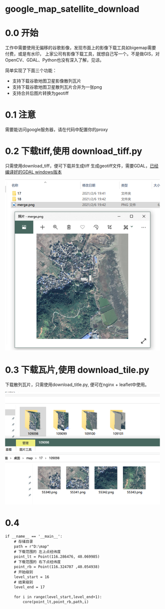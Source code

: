 # google_map_satellite_download

# 0.0 开始
工作中需要使用无偏移的谷歌影像，发现市面上的影像下载工具如bigemap需要付费，或是有水印，
上家公司有影像下载工具，就想自己写一个。不是做GIS，对OpenCV、GDAL、Python也没有深入了解，见谅。
  
简单实现了下面三个功能：

- 支持下载谷歌地图卫星影像散列瓦片
- 支持下载谷歌地图卫星散列瓦片合并为一张png 
- 支持合并后图片转换为geotiff 

# 0.1 注意
需要能访问google服务器，请在代码中配置你的proxy

# 0.2 下载tiff,使用 download_tiff.py

只需使用download_tiff，便可下载并生成tiff
生成geotiff文件，需要GDAL，[已经编译好的GDAL windows版本](https://www.gisinternals.com/release.php)

 ![image](/readme/v2.png)

# 0.3 下载瓦片,使用 download_tile.py

下载散列瓦片，只需使用download_title.py, 便可在nginx + leaflet中使用。

 ![image](/readme/v1.png)

# 0.4
```
if __name__ == '__main__':
    # 存储目录
    path = r"D:\map"
    # 下载范围的 左上点经纬度
    point_lt = Point(116.286476, 40.069985)
    # 下载范围的 右下点经纬度
    point_rb = Point(116.324707 ,40.054938)
    # 开始级别 
    level_start = 16
    # 结束级别
    level_end = 17

    for i in range(level_start,level_end+1):
        core(point_lt,point_rb,path,i)
```        




